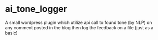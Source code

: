# ai_tone_logger
A small wordpress plugin which utilize api call to found tone (by NLP) on any comment posted in the blog then log the feedback on a file (just as a basic)
